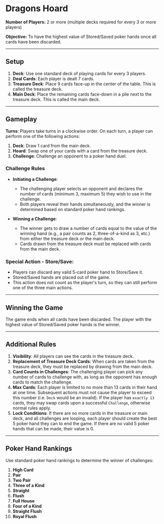 # Dragons Hoard

**Number of Players:** 2 or more (multiple decks required for every 3 or more players)

**Objective:** To have the highest value of Stored/Saved poker hands once all cards have been discarded.

---

## Setup
1. **Deck**: Use one standard deck of playing cards for every 3 players.
2. **Deal Cards**: Each player is dealt 7 cards.
3. **Treasure Deck**: Place 9 cards face-up in the center of the table. This is called the treasure deck.
4. **Main Deck**: Place the remaining cards face-down in a pile next to the treasure deck. This is called the main deck.

---

## Gameplay

**Turns**: Players take turns in a clockwise order. On each turn, a player can perform one of the following actions:

1. **Deck**: Draw 1 card from the main deck.
2. **Hoard**: Swap one of your cards with a card from the treasure deck.
3. **Challenge**: Challenge an opponent to a poker hand duel.

### Challenge Rules
- **Initiating a Challenge**:
  - The challenging player selects an opponent and declares the number of cards (minimum 3, maximum 5) they wish to use in the challenge.
  - Both players reveal their hands simultaneously, and the winner is determined based on standard poker hand rankings.
  
- **Winning a Challenge**:
  - The winner gets to draw a number of cards equal to the value of the winning hand (e.g., a pair counts as 2, three-of-a-kind as 3, etc.) from either the treasure deck or the main deck.
  - Cards drawn from the treasure deck must be replaced with cards from the main deck.

### Special Action - Store/Save:
- Players can discard any valid 5-card poker hand to Store/Save it.
- Stored/Saved hands are placed out of the game.
- This action does not count as the player's turn, so they can still perform one of the three main actions.

---

## Winning the Game

The game ends when all cards have been discarded. The player with the highest value of Stored/Saved poker hands is the winner.

---

## Additional Rules

1. **Visibility**: All players can see the cards in the treasure deck.
2. **Replacement of Treasure Deck Cards**: When cards are taken from the treasure deck, they must be replaced by drawing from the main deck.
3. **Card Counts in Challenges**: The challenging player can pick any number of cards to challenge with, as long as the opponent has enough cards to match the challenge.
4. **Max Cards**: Each player is limited to no more than 13 cards in their hand at one time. Subsequent actions must not cause the player to exceed this number (i.e. `Deck` would be an invalid). If the player has `exactly 13` cards, they may swap cards upon a successful `Challenge`, otherwise normal rules apply.
5. **Lock Conditions**: If there are no more cards in the treasure or main deck, and all challenges are looping, each player should create the best 5 poker hand they can to end the game. If there are no valid 5 poker hands that can be made, their value is 0.

---

## Poker Hand Rankings

Use standard poker hand rankings to determine the winner of challenges:
1. **High Card**
2. **Pair**
3. **Two Pair**
4. **Three of a Kind**
5. **Straight**
6. **Flush**
7. **Full House**
8. **Four of a Kind**
9. **Straight Flush**
10. **Royal Flush**